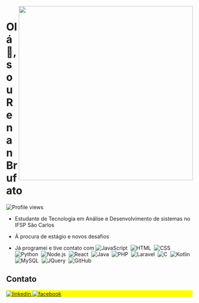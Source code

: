 <img align="right" height="470em" src="https://raw.githubusercontent.com/gist/ReBrufato/5e1f78814dac4c0941d6759573414c8b/raw/60f286b7f7e774d10d7820311c25d894a3b34c7f/githubCard.svg">

<h1 align="left">Olá 👋, sou Renan Brufato</h1>
<p align="left"> <img src="https://komarev.com/ghpvc/?username=ReBrufato&color=green" alt="Profile views" /> </p>

 - Estudante de Tecnologia em Análise e Desenvolvimento de sistemas no IFSP São Carlos
 
 - À procura de estágio e novos desafios

 - Já programei e tive contato com ![JavaScript](https://img.shields.io/badge/-JavaScript-black?style=flat&logo=javascript)&nbsp;
   ![HTML](https://img.shields.io/badge/-HTML-black?style=flat&logo=HTML5)&nbsp;
   ![CSS](https://img.shields.io/badge/-CSS-black?style=flat&logo=CSS3&logoColor=1572B6)&nbsp; 
   ![Python](https://img.shields.io/badge/-Python-black?style=flat&logo=python)&nbsp;
   ![Node.js](https://img.shields.io/badge/-Node.js-black?style=flat&logo=node.js)&nbsp;
   ![React](https://img.shields.io/badge/-React-black?style=flat&logo=react)&nbsp;
   ![Java](https://img.shields.io/badge/-Java-black?style=flat&logo=java)&nbsp;
   ![PHP](https://img.shields.io/badge/-Php-black?style=flat&logo=php)&nbsp;
   ![Laravel](https://img.shields.io/badge/-Laravel-black?style=flat&logo=laravel)&nbsp;
   ![C](https://img.shields.io/badge/-C-black?style=flat&logo=c)&nbsp;
   ![Kotlin](https://img.shields.io/badge/-Kotlin-black?style=flat&logo=kotlin)&nbsp;
   ![MySQL](https://img.shields.io/badge/-MySQL-black?style=flat&logo=mysql)&nbsp;
   ![JQuery](https://img.shields.io/badge/-JQuery-black?style=flat&logo=jquery)&nbsp;
   ![GitHub](https://img.shields.io/badge/-GitHub-black?style=flat&logo=github)&nbsp;

## Contato
<p align="left" style="background:yellow">
<a href="https://linkedin.com/in/renan-brufato-19594a229" target="_blank">
  <img align="center" src="https://img.shields.io/badge/-renanbrufato-05122A?style=flat&logo=linkedin" alt="linkedin"/>
</a>
<a href="https://www.facebook.com/renan.brufato" target="_blank">
 <img align="center" src="https://img.shields.io/badge/-renanbrufato-05122A?style=flat&logo=facebook" alt="facebook"/>
</a>

</p>





<!--
**ReBrufato/ReBrufato** is a ✨ _special_ ✨ repository because its `README.md` (this file) appears on your GitHub profile.

Here are some ideas to get you started:

- 🔭 I’m currently working on ...
- 🌱 I’m currently learning ...
- 👯 I’m looking to collaborate on ...
- 🤔 I’m looking for help with ...
- 💬 Ask me about ...
- 📫 How to reach me: ...
- 😄 Pronouns: ...
- ⚡ Fun fact: ...
-->
